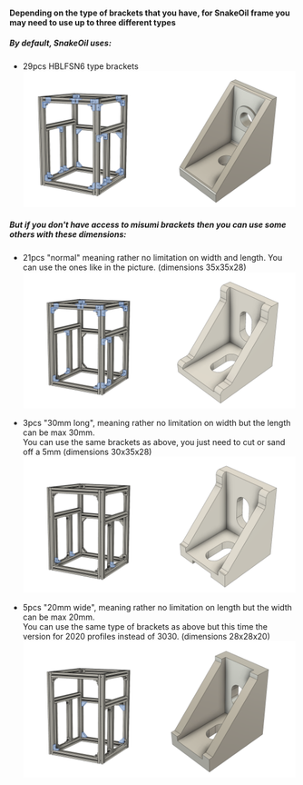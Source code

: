 #### Depending on the type of brackets that you have, for SnakeOil frame you may need to use up to three different types

##### By default, SnakeOil uses:
- 29pcs HBLFSN6 type brackets
![HBLFSN6](../img/all-bracket.png)

##### But if you don't have access to misumi brackets then you can use some others with these dimensions:
- 21pcs "normal" meaning rather no limitation on width and length. You can use the ones like in the picture. (dimensions 35x35x28)<br>
![normal bracket](../img/normal-bracket.png)

- 3pcs "30mm long", meaning rather no limitation on width but the length can be max 30mm.<br>
You can use the same brackets as above, you just need to cut or sand off a 5mm (dimensions 30x35x28)<br>
!["30mm long" bracket](../img/short-bracket.png)

- 5pcs "20mm wide", meaning rather no limitation on length but the width can be max 20mm.<br>
You can use the same type of brackets as above but this time the version for 2020 profiles instead of 3030. (dimensions 28x28x20)<br>
!["20mm wide" bracket](../img/slim-bracket.png)
